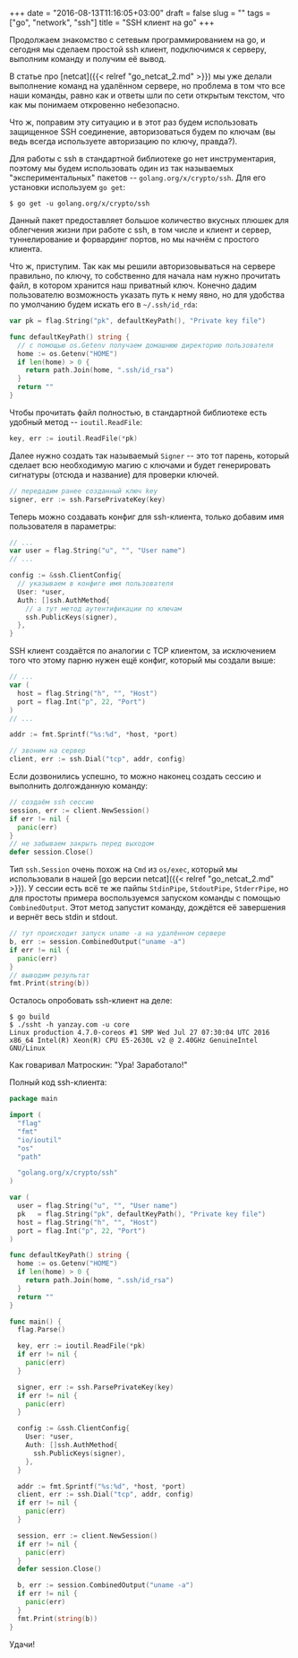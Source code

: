 +++
date = "2016-08-13T11:16:05+03:00"
draft = false
slug = ""
tags = ["go", "network", "ssh"]
title = "SSH клиент на go"
+++

Продолжаем знакомство с сетевым программированием на go, и сегодня мы сделаем простой ssh клиент, подключимся к серверу, выполним команду и получим её вывод.

В статье про [netcat]({{< relref "go_netcat_2.md" >}}) мы уже делали выполнение команд на удалённом сервере, но проблема в том что все наши команды, равно как и ответы шли по сети открытым текстом, что как мы понимаем откровенно небезопасно.

Что ж, поправим эту ситуацию и в этот раз будем использовать защищенное SSH соединение, авторизоваться будем по ключам (вы ведь всегда используете авторизацию по ключу, правда?).

<!--more-->

Для работы с ssh в стандартной библиотеке go нет инструментария, поэтому мы будем использовать один из так называемых "экспериментальных" пакетов -- `golang.org/x/crypto/ssh`. Для его установки используем `go get`:

```
$ go get -u golang.org/x/crypto/ssh
```

Данный пакет предоставляет большое количество вкусных плюшек для облегчения жизни при работе с ssh, в том числе и клиент и сервер, туннелирование и форвардинг портов, но мы начнём с простого клиента.

Что ж, приступим. Так как мы решили авторизовываться на сервере правильно, по ключу, то собственно для начала нам нужно прочитать файл, в котором хранится наш приватный ключ. Конечно дадим пользователю возможность указать путь к нему явно, но для удобства по умолчанию будем искать его в `~/.ssh/id_rda`:

```go
var pk = flag.String("pk", defaultKeyPath(), "Private key file")

func defaultKeyPath() string {
  // с помощью os.Getenv получаем домашнюю директорию пользователя
  home := os.Getenv("HOME")
  if len(home) > 0 {
    return path.Join(home, ".ssh/id_rsa")
  }
  return ""
}
```

Чтобы прочитать файл полностью, в стандартной библиотеке есть удобный метод -- `ioutil.ReadFile`:

```go
key, err := ioutil.ReadFile(*pk)
```

Далее нужно создать так называемый `Signer` -- это тот парень, который сделает всю необходимую магию с ключами и будет генерировать сигнатуры (отсюда и название) для проверки ключей.

```go
// передадим ранее созданный ключ key
signer, err := ssh.ParsePrivateKey(key)
```

Теперь можно создавать конфиг для ssh-клиента, только добавим имя пользователя в параметры:

```go
// ...
var user = flag.String("u", "", "User name")
// ...

config := &ssh.ClientConfig{
  // указываем в конфиге имя пользователя
  User: *user,
  Auth: []ssh.AuthMethod{
    // а тут метод аутентификации по ключам
    ssh.PublicKeys(signer),
  },
}
```

SSH клиент создаётся по аналогии с TCP клиентом, за исключением того что этому парню нужен ещё конфиг, который мы создали выше:

```go
// ...
var (
  host = flag.String("h", "", "Host")
  port = flag.Int("p", 22, "Port")
)
// ...

addr := fmt.Sprintf("%s:%d", *host, *port)

// звоним на сервер
client, err := ssh.Dial("tcp", addr, config)
```

Если дозвонились успешно, то можно наконец создать сессию и выполнить долгожданную команду:

```go
// создаём ssh сессию
session, err := client.NewSession()
if err != nil {
  panic(err)
}
// не забываем закрыть перед выходом
defer session.Close()
```

Тип `ssh.Session` очень похож на `Cmd` из `os/exec`, который мы использовали в нашей [go версии netcat]({{< relref "go_netcat_2.md" >}}). У сессии есть всё те же пайпы `StdinPipe`, `StdoutPipe`, `StderrPipe`, но для простоты примера воспользуемся запуском команды с помощью `CombinedOutput`. Этот метод запустит команду, дождётся её завершения и вернёт весь stdin и stdout.

```go
// тут происходит запуск uname -a на удалённом сервере
b, err := session.CombinedOutput("uname -a")
if err != nil {
  panic(err)
}
// выводим результат
fmt.Print(string(b))
```

Осталось опробовать ssh-клиент на деле:

```
$ go build
$ ./ssht -h yanzay.com -u core
Linux production 4.7.0-coreos #1 SMP Wed Jul 27 07:30:04 UTC 2016 x86_64 Intel(R) Xeon(R) CPU E5-2630L v2 @ 2.40GHz GenuineIntel GNU/Linux
```

Как говаривал Матроскин: "Ура! Заработало!"

Полный код ssh-клиента:

```go
package main

import (
  "flag"
  "fmt"
  "io/ioutil"
  "os"
  "path"

  "golang.org/x/crypto/ssh"
)

var (
  user = flag.String("u", "", "User name")
  pk   = flag.String("pk", defaultKeyPath(), "Private key file")
  host = flag.String("h", "", "Host")
  port = flag.Int("p", 22, "Port")
)

func defaultKeyPath() string {
  home := os.Getenv("HOME")
  if len(home) > 0 {
    return path.Join(home, ".ssh/id_rsa")
  }
  return ""
}

func main() {
  flag.Parse()

  key, err := ioutil.ReadFile(*pk)
  if err != nil {
    panic(err)
  }

  signer, err := ssh.ParsePrivateKey(key)
  if err != nil {
    panic(err)
  }

  config := &ssh.ClientConfig{
    User: *user,
    Auth: []ssh.AuthMethod{
      ssh.PublicKeys(signer),
    },
  }

  addr := fmt.Sprintf("%s:%d", *host, *port)
  client, err := ssh.Dial("tcp", addr, config)
  if err != nil {
    panic(err)
  }

  session, err := client.NewSession()
  if err != nil {
    panic(err)
  }
  defer session.Close()

  b, err := session.CombinedOutput("uname -a")
  if err != nil {
    panic(err)
  }
  fmt.Print(string(b))
}
```

Удачи!
